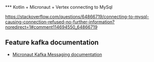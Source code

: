 *** Kotlin + Micronaut + Vertex connecting to MySql

https://stackoverflow.com/questions/64866719/connecting-to-mysql-causing-connection-refused-no-further-information?noredirect=1#comment114694550_64866719

## Feature kafka documentation

- [Micronaut Kafka Messaging documentation](https://micronaut-projects.github.io/micronaut-kafka/latest/guide/index.html)

